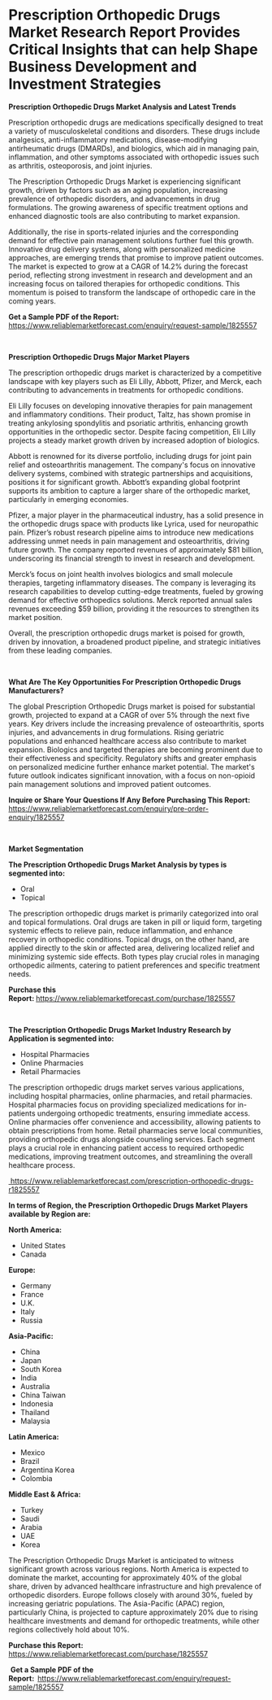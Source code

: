 <p><h1>Prescription Orthopedic Drugs Market Research Report Provides Critical Insights that can help Shape Business Development and Investment Strategies</h1></p><p><strong>Prescription Orthopedic Drugs Market Analysis and Latest Trends</strong></p>
<p><p>Prescription orthopedic drugs are medications specifically designed to treat a variety of musculoskeletal conditions and disorders. These drugs include analgesics, anti-inflammatory medications, disease-modifying antirheumatic drugs (DMARDs), and biologics, which aid in managing pain, inflammation, and other symptoms associated with orthopedic issues such as arthritis, osteoporosis, and joint injuries.</p><p>The Prescription Orthopedic Drugs Market is experiencing significant growth, driven by factors such as an aging population, increasing prevalence of orthopedic disorders, and advancements in drug formulations. The growing awareness of specific treatment options and enhanced diagnostic tools are also contributing to market expansion. </p><p>Additionally, the rise in sports-related injuries and the corresponding demand for effective pain management solutions further fuel this growth. Innovative drug delivery systems, along with personalized medicine approaches, are emerging trends that promise to improve patient outcomes. The market is expected to grow at a CAGR of 14.2% during the forecast period, reflecting strong investment in research and development and an increasing focus on tailored therapies for orthopedic conditions. This momentum is poised to transform the landscape of orthopedic care in the coming years.</p></p>
<p><strong>Get a Sample PDF of the Report:&nbsp;</strong> <a href="https://www.reliablemarketforecast.com/enquiry/request-sample/1825557?utm_campaign=3008&utm_medium=2&utm_source=Github&utm_content=ia&utm_term=19042025&utm_id=prescription-orthopedic-drugs">https://www.reliablemarketforecast.com/enquiry/request-sample/1825557</a></p>
<p>&nbsp;</p>
<p><strong>Prescription Orthopedic Drugs Major Market Players</strong></p>
<p><p>The prescription orthopedic drugs market is characterized by a competitive landscape with key players such as Eli Lilly, Abbott, Pfizer, and Merck, each contributing to advancements in treatments for orthopedic conditions.</p><p>Eli Lilly focuses on developing innovative therapies for pain management and inflammatory conditions. Their product, Taltz, has shown promise in treating ankylosing spondylitis and psoriatic arthritis, enhancing growth opportunities in the orthopedic sector. Despite facing competition, Eli Lilly projects a steady market growth driven by increased adoption of biologics.</p><p>Abbott is renowned for its diverse portfolio, including drugs for joint pain relief and osteoarthritis management. The company's focus on innovative delivery systems, combined with strategic partnerships and acquisitions, positions it for significant growth. Abbott’s expanding global footprint supports its ambition to capture a larger share of the orthopedic market, particularly in emerging economies.</p><p>Pfizer, a major player in the pharmaceutical industry, has a solid presence in the orthopedic drugs space with products like Lyrica, used for neuropathic pain. Pfizer’s robust research pipeline aims to introduce new medications addressing unmet needs in pain management and osteoarthritis, driving future growth. The company reported revenues of approximately $81 billion, underscoring its financial strength to invest in research and development.</p><p>Merck’s focus on joint health involves biologics and small molecule therapies, targeting inflammatory diseases. The company is leveraging its research capabilities to develop cutting-edge treatments, fueled by growing demand for effective orthopedics solutions. Merck reported annual sales revenues exceeding $59 billion, providing it the resources to strengthen its market position.</p><p>Overall, the prescription orthopedic drugs market is poised for growth, driven by innovation, a broadened product pipeline, and strategic initiatives from these leading companies.</p></p>
<p>&nbsp;</p>
<p><strong>What Are The Key Opportunities For Prescription Orthopedic Drugs Manufacturers?</strong></p>
<p><p>The global Prescription Orthopedic Drugs market is poised for substantial growth, projected to expand at a CAGR of over 5% through the next five years. Key drivers include the increasing prevalence of osteoarthritis, sports injuries, and advancements in drug formulations. Rising geriatric populations and enhanced healthcare access also contribute to market expansion. Biologics and targeted therapies are becoming prominent due to their effectiveness and specificity. Regulatory shifts and greater emphasis on personalized medicine further enhance market potential. The market's future outlook indicates significant innovation, with a focus on non-opioid pain management solutions and improved patient outcomes.</p></p>
<p><strong>Inquire or Share Your Questions If Any Before Purchasing This Report:</strong> <a href="https://www.reliablemarketforecast.com/enquiry/pre-order-enquiry/1825557?utm_campaign=3008&utm_medium=2&utm_source=Github&utm_content=ia&utm_term=19042025&utm_id=prescription-orthopedic-drugs">https://www.reliablemarketforecast.com/enquiry/pre-order-enquiry/1825557</a></p>
<p>&nbsp;</p>
<p><strong>Market Segmentation</strong></p>
<p><strong>The Prescription Orthopedic Drugs Market Analysis by types is segmented into:</strong></p>
<p><ul><li>Oral</li><li>Topical</li></ul></p>
<p><p>The prescription orthopedic drugs market is primarily categorized into oral and topical formulations. Oral drugs are taken in pill or liquid form, targeting systemic effects to relieve pain, reduce inflammation, and enhance recovery in orthopedic conditions. Topical drugs, on the other hand, are applied directly to the skin or affected area, delivering localized relief and minimizing systemic side effects. Both types play crucial roles in managing orthopedic ailments, catering to patient preferences and specific treatment needs.</p></p>
<p><strong>Purchase this Report:&nbsp;</strong><a href="https://www.reliablemarketforecast.com/purchase/1825557?utm_campaign=3008&utm_medium=2&utm_source=Github&utm_content=ia&utm_term=19042025&utm_id=prescription-orthopedic-drugs">https://www.reliablemarketforecast.com/purchase/1825557</a></p>
<p>&nbsp;</p>
<p><strong>The Prescription Orthopedic Drugs Market Industry Research by Application is segmented into:</strong></p>
<p><ul><li>Hospital Pharmacies</li><li>Online Pharmacies</li><li>Retail Pharmacies</li></ul></p>
<p><p>The prescription orthopedic drugs market serves various applications, including hospital pharmacies, online pharmacies, and retail pharmacies. Hospital pharmacies focus on providing specialized medications for in-patients undergoing orthopedic treatments, ensuring immediate access. Online pharmacies offer convenience and accessibility, allowing patients to obtain prescriptions from home. Retail pharmacies serve local communities, providing orthopedic drugs alongside counseling services. Each segment plays a crucial role in enhancing patient access to required orthopedic medications, improving treatment outcomes, and streamlining the overall healthcare process.</p></p>
<p><a href="https://www.reliablemarketforecast.com/prescription-orthopedic-drugs-r1825557?utm_campaign=3008&utm_medium=2&utm_source=Github&utm_content=ia&utm_term=19042025&utm_id=prescription-orthopedic-drugs">&nbsp;https://www.reliablemarketforecast.com/prescription-orthopedic-drugs-r1825557</a></p>
<p><strong>In terms of Region, the Prescription Orthopedic Drugs Market Players available by Region are:</strong></p>
<p>
    <p> <strong> North America: </strong>
        <ul>
            <li>United States</li>
            <li>Canada</li>
        </ul>
        </p> 
    <p> <strong> Europe: </strong>
        <ul>
            <li>Germany</li>
            <li>France</li>
            <li>U.K.</li>
            <li>Italy</li>
            <li>Russia</li>
        </ul>
        </p> 
    <p> <strong> Asia-Pacific: </strong>
        <ul>
            <li>China</li>
            <li>Japan</li>
            <li>South Korea</li>
            <li>India</li>
            <li>Australia</li>
            <li>China Taiwan</li>
            <li>Indonesia</li>
            <li>Thailand</li>
            <li>Malaysia</li>
        </ul>
        </p> 
    <p> <strong> Latin America: </strong>
        <ul>
            <li>Mexico</li>
            <li>Brazil</li>
            <li>Argentina Korea</li>
            <li>Colombia</li>
        </ul>
        </p> 
    <p> <strong> Middle East & Africa: </strong>
        <ul>
            <li>Turkey</li>
            <li>Saudi</li>
            <li>Arabia</li>
            <li>UAE</li>
            <li>Korea</li>
        </ul>
    </p>
    </p>
<p><p>The Prescription Orthopedic Drugs Market is anticipated to witness significant growth across various regions. North America is expected to dominate the market, accounting for approximately 40% of the global share, driven by advanced healthcare infrastructure and high prevalence of orthopedic disorders. Europe follows closely with around 30%, fueled by increasing geriatric populations. The Asia-Pacific (APAC) region, particularly China, is projected to capture approximately 20% due to rising healthcare investments and demand for orthopedic treatments, while other regions collectively hold about 10%.</p></p>
<p><strong>Purchase this Report: </strong><a href="https://www.reliablemarketforecast.com/purchase/1825557?utm_campaign=3008&utm_medium=2&utm_source=Github&utm_content=ia&utm_term=19042025&utm_id=prescription-orthopedic-drugs">https://www.reliablemarketforecast.com/purchase/1825557</a></p>
<p>&nbsp;<strong>Get a Sample PDF of the Report:&nbsp;&nbsp;</strong><a href="https://www.reliablemarketforecast.com/enquiry/request-sample/1825557?utm_campaign=3008&utm_medium=2&utm_source=Github&utm_content=ia&utm_term=19042025&utm_id=prescription-orthopedic-drugs">https://www.reliablemarketforecast.com/enquiry/request-sample/1825557</a></p>
<p><strong></strong></p>
<p><p></p><p></p><p></p></p>